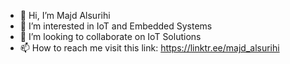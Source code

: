- 👋 Hi, I’m Majd Alsurihi
- 👀 I’m interested in IoT and Embedded Systems
- 💞️ I’m looking to collaborate on IoT Solutions
- 📫 How to reach me visit this link: https://linktr.ee/majd_alsurihi


<!---
Majd-Alsurihi/Majd-Alsurihi is a ✨ special ✨ repository because its `README.md` (this file) appears on your GitHub profile.
You can click the Preview link to take a look at your changes.
--->
